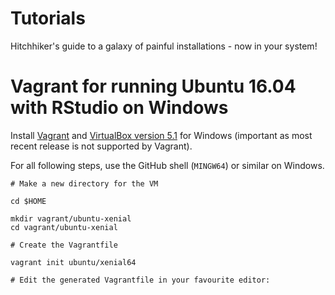 # Tutorials

Hitchhiker's guide to a galaxy of painful installations - now in your system!

# Vagrant for running Ubuntu 16.04 with RStudio on Windows

Install [Vagrant](https://www.vagrantup.com/downloads.html) and [VirtualBox version 5.1](https://www.virtualbox.org/wiki/Download_Old_Builds_5_1) for Windows (important as most recent release is not supported by Vagrant).

For all following steps, use the GitHub shell (`MINGW64`) or similar on Windows.

```
# Make a new directory for the VM

cd $HOME

mkdir vagrant/ubuntu-xenial
cd vagrant/ubuntu-xenial

# Create the Vagrantfile

vagrant init ubuntu/xenial64

# Edit the generated Vagrantfile in your favourite editor:






```
